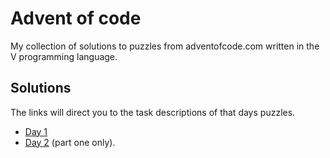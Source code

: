 # Advent of code

My collection of solutions to puzzles from adventofcode.com written in the V programming language.

## Solutions

The links will direct you to the task descriptions of that days puzzles.

- [Day 1](day_1/task.md)
- [Day 2](day_2/task.md) (part one only).
